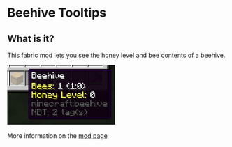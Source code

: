 # Beehive Tooltips

## What is it?

This fabric mod lets you see the honey level and bee contents of a beehive.

![beeeeees](screenshot.png)

More information on the [mod page](https://www.curseforge.com/minecraft/mc-mods/beehivetooltips)